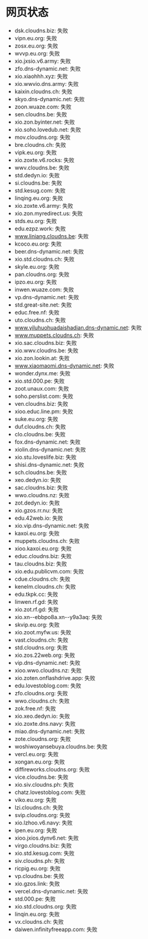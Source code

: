 # 网页状态
- dsk.cloudns.biz: 失败
- vipn.eu.org: 失败
- zosx.eu.org: 失败
- wvvp.eu.org: 失败
- xio.jxsio.v6.army: 失败
- zfo.dns-dynamic.net: 失败
- xio.xiaohhh.xyz: 失败
- xio.wwvio.dns.army: 失败
- kaixin.cloudns.ch: 失败
- skyo.dns-dynamic.net: 失败
- zoon.wuaze.com: 失败
- sen.cloudns.be: 失败
- xio.zon.byinter.net: 失败
- xio.soho.lovedub.net: 失败
- mov.cloudns.org: 失败
- bre.cloudns.ch: 失败
- vipk.eu.org: 失败
- xio.zoxte.v6.rocks: 失败
- wwv.cloudns.be: 失败
- std.dedyn.io: 失败
- si.cloudns.be: 失败
- std.kesug.com: 失败
- linqing.eu.org: 失败
- xio.zoxte.v6.army: 失败
- xio.zon.myredirect.us: 失败
- stds.eu.org: 失败
- edu.ezpz.work: 失败
- www.liniang.cloudns.be: 失败
- kcoco.eu.org: 失败
- beer.dns-dynamic.net: 失败
- xio.std.cloudns.ch: 失败
- skyle.eu.org: 失败
- pan.cloudns.org: 失败
- ipzo.eu.org: 失败
- inwen.wuaze.com: 失败
- vp.dns-dynamic.net: 失败
- std.great-site.net: 失败
- educ.free.nf: 失败
- uto.cloudns.ch: 失败
- www.yiluhuohuadaishadian.dns-dynamic.net: 失败
- www.muppets.cloudns.ch: 失败
- xio.sac.cloudns.biz: 失败
- xio.wwv.cloudns.be: 失败
- xio.zon.lookin.at: 失败
- www.xiaomaomi.dns-dynamic.net: 失败
- wonder.dynx.me: 失败
- xio.std.000.pe: 失败
- zoot.unaux.com: 失败
- soho.perslist.com: 失败
- ven.cloudns.biz: 失败
- xioo.educ.line.pm: 失败
- suke.eu.org: 失败
- duf.cloudns.ch: 失败
- clo.cloudns.be: 失败
- fox.dns-dynamic.net: 失败
- xiolin.dns-dynamic.net: 失败
- xio.stu.loveslife.biz: 失败
- shisi.dns-dynamic.net: 失败
- sch.cloudns.be: 失败
- xeo.dedyn.io: 失败
- sac.cloudns.biz: 失败
- wwo.cloudns.nz: 失败
- zot.dedyn.io: 失败
- xio.gzos.rr.nu: 失败
- edu.42web.io: 失败
- xio.vip.dns-dynamic.net: 失败
- kaxoi.eu.org: 失败
- muppets.cloudns.ch: 失败
- xioo.kaxoi.eu.org: 失败
- educ.cloudns.biz: 失败
- tau.cloudns.biz: 失败
- xio.edu.publicvm.com: 失败
- cdue.cloudns.ch: 失败
- kenelm.cloudns.ch: 失败
- edu.tkpk.cc: 失败
- linwen.rf.gd: 失败
- xio.zot.rf.gd: 失败
- xio.xn--ebbpo8a.xn--y9a3aq: 失败
- skvip.eu.org: 失败
- xio.zoot.myfw.us: 失败
- vast.cloudns.ch: 失败
- std.cloudns.org: 失败
- xio.zos.22web.org: 失败
- vip.dns-dynamic.net: 失败
- xioo.wwo.cloudns.nz: 失败
- xio.zoten.onflashdrive.app: 失败
- edu.lovestoblog.com: 失败
- zfo.cloudns.org: 失败
- wwo.cloudns.ch: 失败
- zok.free.nf: 失败
- xio.xeo.dedyn.io: 失败
- xio.zoxte.dns.navy: 失败
- miao.dns-dynamic.net: 失败
- zote.cloudns.org: 失败
- woshiwoyansebuya.cloudns.be: 失败
- vercl.eu.org: 失败
- xongan.eu.org: 失败
- diffireworks.cloudns.org: 失败
- vice.cloudns.be: 失败
- xio.siv.cloudns.ph: 失败
- chatz.lovestoblog.com: 失败
- viko.eu.org: 失败
- lzi.cloudns.ch: 失败
- svip.cloudns.org: 失败
- xio.lzhoo.v6.navy: 失败
- ipen.eu.org: 失败
- xioo.jxios.dynv6.net: 失败
- virgo.cloudns.biz: 失败
- xio.std.kesug.com: 失败
- siv.cloudns.ph: 失败
- ricpig.eu.org: 失败
- vp.cloudns.be: 失败
- xio.gzos.link: 失败
- vercel.dns-dynamic.net: 失败
- std.000.pe: 失败
- xio.std.cloudns.org: 失败
- linqin.eu.org: 失败
- vx.cloudns.ch: 失败
- daiwen.infinityfreeapp.com: 失败
